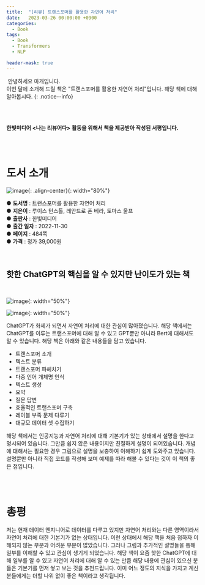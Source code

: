 ```yaml
---
title:  "[리뷰] 트랜스포머를 활용한 자연어 처리"
date:   2023-03-26 00:00:00 +0900
categories:
  - Book
tags:
  - Book
  - Transformers
  - NLP

header-mask: true
---
```


&nbsp;안녕하세요 마개입니다.  
이번 달에 소개해 드릴 책은 "트랜스포머를 활용한 자연어 처리"입니다. 해당 책에 대해 알아봅시다.
{: .notice--info}

<br><br>

**한빛미디어 \<나는 리뷰어다\> 활동을 위해서 책을 제공받아 작성된 서평입니다.**

<br><br>

# 도서 소개

![image](https://user-images.githubusercontent.com/78892113/236677689-c32203d4-959c-4482-8591-cee03b051be6.png){: .align-center}{: width="80%"}

● **도서명** : 트랜스포머를 활용한 자연어 처리  
● **지은이** : 루이스 턴스톨, 레안드로 폰 베라, 토마스 울프    
● **출판사** : 한빛미디어  
● **출간 일자** : 2022-11-30  
● **페이지** : 484쪽  
● **가격** : 정가 39,000원  

<br>

## 핫한 ChatGPT의 핵심을 알 수 있지만 난이도가 있는 책

<br>

![image](https://user-images.githubusercontent.com/78892113/236677751-9dd6fcf7-456a-41f5-bb04-901cddfd265c.png){: width="50%"}

![image](https://user-images.githubusercontent.com/78892113/236677767-0baa855f-c3c8-487f-97bb-0ad13ad86e5d.png){: width="50%"}

ChatGPT가 화제가 되면서 자연어 처리에 대한 관심이 많아졌습니다. 해당 책에서는 ChatGPT를 이루는 트랜스포머에 대해 알 수 있고 GPT뿐만 아니라 Bert에 대해서도 알 수 있습니다. 해당 책은 아래와 같은 내용들을 담고 있습니다.  

* 트랜스포머 소개
* 텍스트 분류
* 트랜스포머 파헤치기
* 다중 언어 개체명 인식
* 텍스트 생성
* 요약
* 질문 답변
* 효율적인 트랜스포머 구축
* 레이블 부족 문제 다루기
* 대규모 데이터 셋 수집하기

해당 책에서는 인공지능과 자연어 처리에 대해 기본기가 있는 상태에서 설명을 한다고 명시되어 있습니다. 그만큼 쉽지 않은 내용이지만 친절하게 설명이 되어있습니다. 개념에 대해서는 필요한 경우 그림으로 설명을 보충하여 이해하기 쉽게 도와주고 있습니다. 설명뿐만 아니라 직접 코드를 작성해 보며 예제를 따라 해볼 수 있다는 것이 이 책의 좋은 점입니다.

<br><br>

# 총평

저는 현재 데이터 엔지니어로 데이터를 다루고 있지만 자연어 처리와는 다른 영역이라서 자연어 처리에 대한 기본기가 없는 상태입니다. 이런 상태에서 해당 책을 처음 접하자 이해되지 않는 부분과 어려운 부분이 많았습니다. 그러나 그림과 추가적인 설명들을 통해 일부를 이해할 수 있고 관심이 생기게 되었습니다. 해당 책이 요즘 핫한 ChatGPT에 대해 일부를 알 수 있고 자연어 처리에 대해 알 수 있는 만큼 해당 내용에 관심이 있으신 분들은 기본기를 먼저 쌓고 보는 것을 추천드립니다. 이미 어느 정도의 지식을 가지고 계신 분들에게는 더할 나위 없이 좋은 책이라고 생각됩니다.
